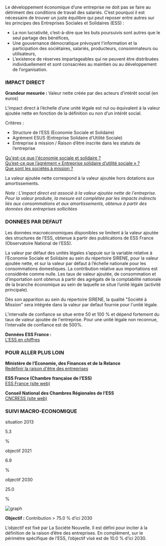 Le développement économique d’une entreprise ne doit pas se faire au détriment des conditions de travail des salariés. C’est pourquoi il est nécessaire de trouver un juste équilibre qui peut reposer entre autres sur les principes des Entreprises Sociales et Solidaires (ESS) :
* La non lucrativité, c’est-à-dire que les buts poursuivis sont autres que le seul partage des bénéfices,
* Une gouvernance démocratique prévoyant l'information et la participation des sociétaires, salariés, producteurs, consommateurs ou utilisateurs,
* L’existence de réserves impartageables qui ne peuvent être distribuées individuellement et sont consacrées au maintien ou au développement de l’organisation.


### IMPACT DIRECT

**Grandeur mesurée :** Valeur nette créée par des acteurs d’intérêt social (en euros)

L’impact direct à l’échelle d’une unité légale est nul ou équivalent à la valeur ajoutée nette en fonction de la définition ou non d’un intérêt social.

Critères :
* Structure de l’ESS (Economie Sociale et Solidaire) 
* Agrément ESUS (Entreprise  Solidaire d'Utilité Sociale) 
* Entreprise à mission / Raison d’être inscrite dans les statuts de l’entreprise 

[Qu'est-ce que l'économie sociale et solidaire ?](https://www.economie.gouv.fr/cedef/economie-sociale-et-solidaire)  
[Qu’est-ce que l’agrément « Entreprise solidaire d’utilité sociale » ?](https://www.economie.gouv.fr/entreprises/agrement-entreprise-solidaire-utilite-sociale-ess)  
[Que sont les sociétés à mission ?](https://www.economie.gouv.fr/cedef/societe-mission)

La valeur ajoutée nette correspond à la valeur ajoutée hors dotations aux amortissements.

*Note : L'impact direct est associé à la valeur ajoutée nette de l'entreprise. Pour la valeur produite, la mesure est complétée par les impacts indirects liés aux consommations et aux amortissements, obtenus à partir des données des entreprises sollicitées*

### DONNEES PAR DEFAUT

Les données macroéconomiques disponibles se limitent à la valeur ajoutée des structures de l’ESS, obtenue à partir des publications de ESS France (Observatoire National de l’ESS).

La valeur par défaut des unités légales s’appuie sur la variable relative à l’Economie Sociale et Solidaire au sein du répertoire SIRENE, pour la valeur ajoutée nette, et sur la valeur par défaut à l’échelle nationale pour les consommations domestiques. La contribution relative aux importations est considérée comme nulle. Les taux de valeur ajoutée, de consommation et d’importation sont obtenus à partir des agrégats de la comptabilité nationale de la branche économique au sein de laquelle se situe l’unité légale (activité principale).

Dès son apparition au sein du répertoire SIRENE, la qualité "Société à Mission" sera intégrée dans la valeur par defaut fournie pour l'unité légale.

L’intervalle de confiance se situe entre 50 et 100 % et dépend fortement du taux de valeur ajoutée de l'entreprise. Pour une unité légale non reconnue, l’intervalle de confiance est de 500%.

**Données ESS France :**  
[L'ESS en chiffres](https://ess-france.org/fr/less-en-chiffres)

### POUR ALLER PLUS LOIN

**Ministère de l’Economie, des Finances et de la Relance**  
[Redéfinir la raison d'être des entreprises](https://www.economie.gouv.fr/loi-pacte-redefinir-raison-etre-entreprises)

**ESS France (Chambre française de l’ESS)**  
[ESS France (site web)](https://ess-france.org/fr)

**Conseil National des Chambres Régionales de l’ESS**  
[CNCRESS (site web)](http://www.esspace.fr/index.html)

### SUIVI MACRO-ECONOMIQUE

<div class="references-blocks">
    <div id="block-1">
    <p id="titre-block">situation 2013</p>
    <p id="value-block">5.3</p>
    <p id="unit-block">%</p>
    </div>
    <div id="block-2">
    <p id="titre-block">objectif 2021</p>
    <p id="value-block">6.9</p>
    <p id="unit-block">%</p>
    </div>
    <div id="block-3">
    <p id="titre-block">objectif 2030</p>
    <p id="value-block">25.0</p>
    <p id="unit-block">%</p>
    </div>
</div>

<div id="graph">
    <img id="graph-img" src="/graphics/SOC_Graphe-fr.png" alt="graph"/>
</div>

**Objectif :** Contribution > 75.0 % d’ici 2030

L’objectif est fixé par La Société Nouvelle. Il est défini pour inciter à la définition de la raison d’être des entreprises. En complément, sur le périmètre spécifique de l’ESS, l’objectif visé est de 10.0 % d’ici 2030.